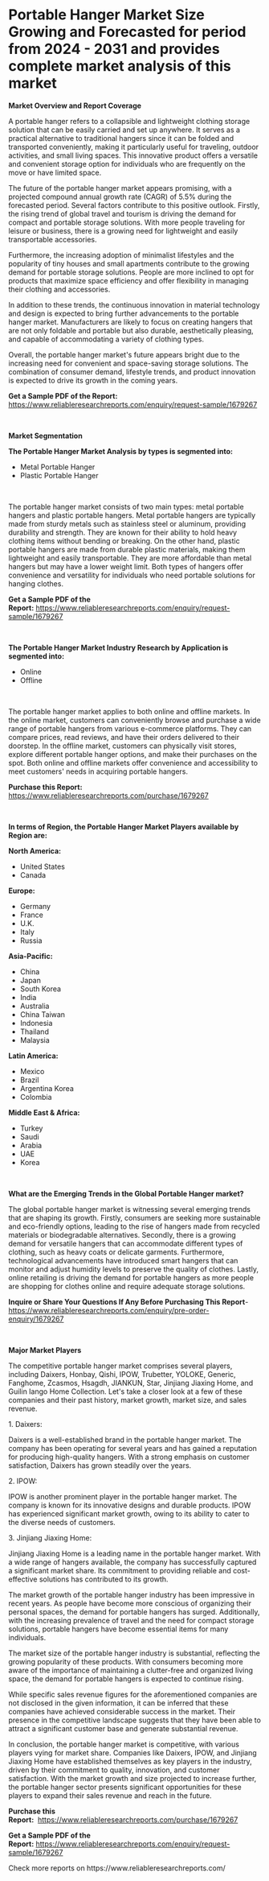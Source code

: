 <p><h1>Portable Hanger Market Size Growing and Forecasted for period from 2024 - 2031 and provides complete market analysis of this market</h1></p><p><strong>Market Overview and Report Coverage</strong></p>
<p><p>A portable hanger refers to a collapsible and lightweight clothing storage solution that can be easily carried and set up anywhere. It serves as a practical alternative to traditional hangers since it can be folded and transported conveniently, making it particularly useful for traveling, outdoor activities, and small living spaces. This innovative product offers a versatile and convenient storage option for individuals who are frequently on the move or have limited space.</p><p>The future of the portable hanger market appears promising, with a projected compound annual growth rate (CAGR) of 5.5% during the forecasted period. Several factors contribute to this positive outlook. Firstly, the rising trend of global travel and tourism is driving the demand for compact and portable storage solutions. With more people traveling for leisure or business, there is a growing need for lightweight and easily transportable accessories.</p><p>Furthermore, the increasing adoption of minimalist lifestyles and the popularity of tiny houses and small apartments contribute to the growing demand for portable storage solutions. People are more inclined to opt for products that maximize space efficiency and offer flexibility in managing their clothing and accessories.</p><p>In addition to these trends, the continuous innovation in material technology and design is expected to bring further advancements to the portable hanger market. Manufacturers are likely to focus on creating hangers that are not only foldable and portable but also durable, aesthetically pleasing, and capable of accommodating a variety of clothing types.</p><p>Overall, the portable hanger market's future appears bright due to the increasing need for convenient and space-saving storage solutions. The combination of consumer demand, lifestyle trends, and product innovation is expected to drive its growth in the coming years.</p></p>
<p><strong>Get a Sample PDF of the Report:</strong> <a href="https://www.reliableresearchreports.com/enquiry/request-sample/1679267">https://www.reliableresearchreports.com/enquiry/request-sample/1679267</a></p>
<p>&nbsp;</p>
<p><strong>Market Segmentation</strong></p>
<p><strong>The Portable Hanger Market Analysis by types is segmented into:</strong></p>
<p><ul><li>Metal Portable Hanger</li><li>Plastic Portable Hanger</li></ul></p>
<p>&nbsp;</p>
<p><p>The portable hanger market consists of two main types: metal portable hangers and plastic portable hangers. Metal portable hangers are typically made from sturdy metals such as stainless steel or aluminum, providing durability and strength. They are known for their ability to hold heavy clothing items without bending or breaking. On the other hand, plastic portable hangers are made from durable plastic materials, making them lightweight and easily transportable. They are more affordable than metal hangers but may have a lower weight limit. Both types of hangers offer convenience and versatility for individuals who need portable solutions for hanging clothes.</p></p>
<p><strong>Get a Sample PDF of the Report:</strong>&nbsp;<a href="https://www.reliableresearchreports.com/enquiry/request-sample/1679267">https://www.reliableresearchreports.com/enquiry/request-sample/1679267</a></p>
<p>&nbsp;</p>
<p><strong>The Portable Hanger Market Industry Research by Application is segmented into:</strong></p>
<p><ul><li>Online</li><li>Offline</li></ul></p>
<p>&nbsp;</p>
<p><p>The portable hanger market applies to both online and offline markets. In the online market, customers can conveniently browse and purchase a wide range of portable hangers from various e-commerce platforms. They can compare prices, read reviews, and have their orders delivered to their doorstep. In the offline market, customers can physically visit stores, explore different portable hanger options, and make their purchases on the spot. Both online and offline markets offer convenience and accessibility to meet customers' needs in acquiring portable hangers.</p></p>
<p><strong>Purchase this Report:</strong>&nbsp; <a href="https://www.reliableresearchreports.com/purchase/1679267">https://www.reliableresearchreports.com/purchase/1679267</a></p>
<p>&nbsp;</p>
<p><strong>In terms of Region, the Portable Hanger Market Players available by Region are:</strong></p>
<p>
    <p> <strong> North America: </strong>
        <ul>
            <li>United States</li>
            <li>Canada</li>
        </ul>
        </p> 
    <p> <strong> Europe: </strong>
        <ul>
            <li>Germany</li>
            <li>France</li>
            <li>U.K.</li>
            <li>Italy</li>
            <li>Russia</li>
        </ul>
        </p> 
    <p> <strong> Asia-Pacific: </strong>
        <ul>
            <li>China</li>
            <li>Japan</li>
            <li>South Korea</li>
            <li>India</li>
            <li>Australia</li>
            <li>China Taiwan</li>
            <li>Indonesia</li>
            <li>Thailand</li>
            <li>Malaysia</li>
        </ul>
        </p> 
    <p> <strong> Latin America: </strong>
        <ul>
            <li>Mexico</li>
            <li>Brazil</li>
            <li>Argentina Korea</li>
            <li>Colombia</li>
        </ul>
        </p> 
    <p> <strong> Middle East & Africa: </strong>
        <ul>
            <li>Turkey</li>
            <li>Saudi</li>
            <li>Arabia</li>
            <li>UAE</li>
            <li>Korea</li>
        </ul>
    </p>
    </p>
<p>&nbsp;</p>
<p><strong>What are the Emerging Trends in the Global Portable Hanger market?</strong></p>
<p><p>The global portable hanger market is witnessing several emerging trends that are shaping its growth. Firstly, consumers are seeking more sustainable and eco-friendly options, leading to the rise of hangers made from recycled materials or biodegradable alternatives. Secondly, there is a growing demand for versatile hangers that can accommodate different types of clothing, such as heavy coats or delicate garments. Furthermore, technological advancements have introduced smart hangers that can monitor and adjust humidity levels to preserve the quality of clothes. Lastly, online retailing is driving the demand for portable hangers as more people are shopping for clothes online and require adequate storage solutions.</p></p>
<p><strong>Inquire or Share Your Questions If Any Before Purchasing This Report</strong>- <a href="https://www.reliableresearchreports.com/enquiry/pre-order-enquiry/1679267">https://www.reliableresearchreports.com/enquiry/pre-order-enquiry/1679267</a></p>
<p>&nbsp;</p>
<p><strong>Major Market Players</strong></p>
<p><p>The competitive portable hanger market comprises several players, including Daixers, Honbay, Qishi, IPOW, Trubetter, YOLOKE, Generic, Fanghome, Zcasmos, Hsagdh, JIANKUN, Star, Jinjiang Jiaxing Home, and Guilin Iango Home Collection. Let's take a closer look at a few of these companies and their past history, market growth, market size, and sales revenue.</p><p>1. Daixers:</p><p>Daixers is a well-established brand in the portable hanger market. The company has been operating for several years and has gained a reputation for producing high-quality hangers. With a strong emphasis on customer satisfaction, Daixers has grown steadily over the years.</p><p>2. IPOW:</p><p>IPOW is another prominent player in the portable hanger market. The company is known for its innovative designs and durable products. IPOW has experienced significant market growth, owing to its ability to cater to the diverse needs of customers.</p><p>3. Jinjiang Jiaxing Home:</p><p>Jinjiang Jiaxing Home is a leading name in the portable hanger market. With a wide range of hangers available, the company has successfully captured a significant market share. Its commitment to providing reliable and cost-effective solutions has contributed to its growth.</p><p>The market growth of the portable hanger industry has been impressive in recent years. As people have become more conscious of organizing their personal spaces, the demand for portable hangers has surged. Additionally, with the increasing prevalence of travel and the need for compact storage solutions, portable hangers have become essential items for many individuals.</p><p>The market size of the portable hanger industry is substantial, reflecting the growing popularity of these products. With consumers becoming more aware of the importance of maintaining a clutter-free and organized living space, the demand for portable hangers is expected to continue rising.</p><p>While specific sales revenue figures for the aforementioned companies are not disclosed in the given information, it can be inferred that these companies have achieved considerable success in the market. Their presence in the competitive landscape suggests that they have been able to attract a significant customer base and generate substantial revenue.</p><p>In conclusion, the portable hanger market is competitive, with various players vying for market share. Companies like Daixers, IPOW, and Jinjiang Jiaxing Home have established themselves as key players in the industry, driven by their commitment to quality, innovation, and customer satisfaction. With the market growth and size projected to increase further, the portable hanger sector presents significant opportunities for these players to expand their sales revenue and reach in the future.</p></p>
<p><strong>Purchase this Report:</strong>&nbsp;&nbsp;<a href="https://www.reliableresearchreports.com/purchase/1679267">https://www.reliableresearchreports.com/purchase/1679267</a></p>
<p></p>
<p><strong>Get a Sample PDF of the Report:</strong>&nbsp;<a href="https://www.reliableresearchreports.com/enquiry/request-sample/1679267">https://www.reliableresearchreports.com/enquiry/request-sample/1679267</a></p>
<p>Check more reports on https://www.reliableresearchreports.com/</p>